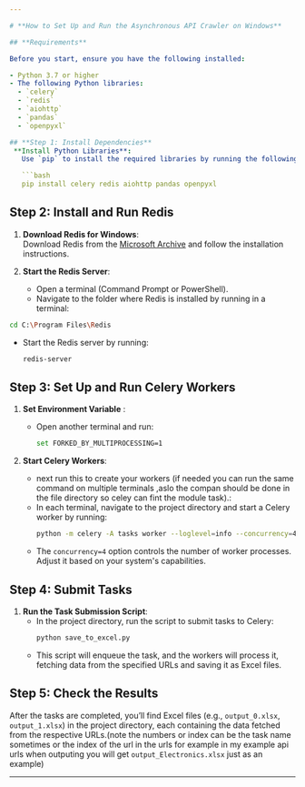 ```yaml
---

# **How to Set Up and Run the Asynchronous API Crawler on Windows**

## **Requirements**

Before you start, ensure you have the following installed:

- Python 3.7 or higher
- The following Python libraries:
  - `celery`
  - `redis`
  - `aiohttp`
  - `pandas`
  - `openpyxl`

## **Step 1: Install Dependencies**
 **Install Python Libraries**:  
   Use `pip` to install the required libraries by running the following command in the project directory:

   ```bash
   pip install celery redis aiohttp pandas openpyxl
   ```

## **Step 2: Install and Run Redis**

1. **Download Redis for Windows**:  
   Download Redis from the [Microsoft Archive](https://github.com/MicrosoftArchive/redis/releases) and follow the installation instructions.

2. **Start the Redis Server**:
   - Open a terminal (Command Prompt or PowerShell).
   - Navigate to the folder where Redis is installed by running in a terminal:
  ```bash
  cd C:\Program Files\Redis
  ```
   - Start the Redis server by running:
     ```bash
     redis-server
     ```

## **Step 3: Set Up and Run Celery Workers**

1. **Set Environment Variable** :
   - Open another terminal and run:
     ```bash
     set FORKED_BY_MULTIPROCESSING=1
     ```

2. **Start Celery Workers**:
   - next run this to create your workers (if needed you can run the same command on multiple terminals ,aslo the compan should be done in the file directory so celey can fint the module task).:
   - In each terminal, navigate to the project directory and start a Celery worker by running:
     ```bash
     python -m celery -A tasks worker --loglevel=info --concurrency=4
     ```
   - The `concurrency=4` option controls the number of worker processes. Adjust it based on your system's capabilities.

## **Step 4: Submit Tasks**

1. **Run the Task Submission Script**:
   - In the project directory, run the script to submit tasks to Celery:
     ```bash
     python save_to_excel.py
     ```
   - This script will enqueue the task, and the workers will process it, fetching data from the specified URLs and saving it as Excel files.

## **Step 5: Check the Results**

After the tasks are completed, you’ll find Excel files (e.g., `output_0.xlsx`, `output_1.xlsx`) in the project directory, each containing the data fetched from the respective URLs.(note the numbers or index can be the task name sometimes or the index of the url in the urls for example in my example api urls when outputing you will get `output_Electronics.xlsx` just as an example)

---
```

